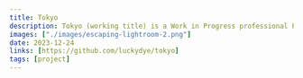```yaml
---
title: Tokyo
description: Tokyo (working title) is a Work in Progress professional Photo Editor built on Rust and Solid.JS. It runs on all platforms including iOS, Mac, Windows, Linux.
images: ["./images/escaping-lightroom-2.png"]
date: 2023-12-24
links: [https://github.com/luckydye/tokyo]
tags: [project]
---
```

